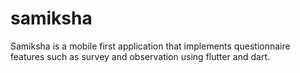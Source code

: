 # samiksha

Samiksha is a mobile first application that implements questionnaire features such as survey and observation using flutter and dart.
